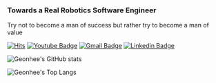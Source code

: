 ### Towards a Real Robotics Software Engineer

Try not to become a man of success but rather try to become a man of value

[![Hits](https://hits.seeyoufarm.com/api/count/incr/badge.svg?url=https%3A%2F%2Fgithub.com%2FGeonhee-LEE&count_bg=%2379C83D&title_bg=%23555555&icon=&icon_color=%23E7E7E7&title=hits&edge_flat=true)](https://hits.seeyoufarm.com)
[![Youtube Badge](https://img.shields.io/badge/Youtube-ff0000?style=flat-square&logo=youtube&link=https://www.youtube.com/channel/UCAJrBKDPKFupEJgHLeAYCzQ)](https://www.youtube.com/channel/UCAJrBKDPKFupEJgHLeAYCzQ)
[![Gmail Badge](https://img.shields.io/badge/Gmail-d14836?style=flat-square&logo=Gmail&logoColor=white&link=mailto:gunhee6392@gmail.com)](mailto:gunhee6392@gmail.com)
[![Linkedin Badge](https://img.shields.io/badge/-LinkedIn-blue?style=flat-square&logo=Linkedin&logoColor=white&link=https://www.linkedin.com/in/%EA%B1%B4%ED%9D%AC-%EC%9D%B4-682828158/)](https://www.linkedin.com/in/%EA%B1%B4%ED%9D%AC-%EC%9D%B4-682828158/)


![Geonhee's GitHub stats](https://github-readme-stats-sigma-five.vercel.app/api/?username=Geonhee-LEE&langs_count=8&theme=dracula)

![Geonhee's Top Langs](https://github-readme-stats-sigma-five.vercel.app/api/top-langs/?username=Geonhee-LEE&langs_count=8&theme=dracula)

<!--![Geonhee's GitHub stats](https://github-readme-stats-git-masterrstaa-rickstaa.vercel.app/api?username=Geonhee-LEE&layout=compact&show_icons=true&theme=dracula)

[![Top Langs](https://github-readme-stats-git-masterrstaa-rickstaa.vercel.app/api/top-langs/?username=Geonhee-LEE&layout=compact&langs_count=8&theme=dracula)](https://github.com/Geonhee-LEE)-->


<!--
**Geonhee-LEE/Geonhee-LEE** is a ✨ _special_ ✨ repository because its `README.md` (this file) appears on your GitHub profile.

Here are some ideas to get you started:

- 🔭 I’m currently working on ...
- 🌱 I’m currently learning ...
- 👯 I’m looking to collaborate on ...
- 🤔 I’m looking for help with ...
- 💬 Ask me about ...
- 📫 How to reach me: ...
- 😄 Pronouns: ...
- ⚡ Fun fact: ...
-->
